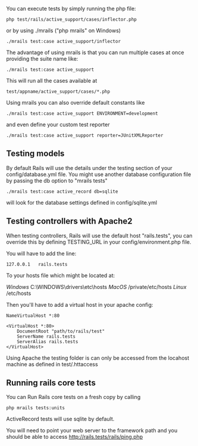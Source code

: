 You can execute tests by simply running the php file:

    php test/rails/active_support/cases/inflector.php

or by using ./mrails ("php mrails" on Windows)

    ./mrails test:case active_support/inflector

The advantage of using mrails is that you can run multiple
cases at once providing the suite name like:

    ./mrails test:case active_support


This will run all the cases available at

    test/appname/active_support/cases/*.php

Using mrails you can also override default constants like

    ./mrails test:case active_support ENVIRONMENT=development

and even define your custom test reporter

    ./mrails test:case active_support reporter=JUnitXMLReporter


## Testing models

By default Rails will use the details under the testing section of your
config/database.yml file. You might use another database configuration
file by passing the db option to "mrails tests"

    ./mrails test:case active_record db=sqlite

will look for the database settings defined in config/sqlite.yml


## Testing controllers with Apache2

When testing controllers, Rails will use the default host
"rails.tests", you can override this by defining TESTING_URL in
your config/environment.php file.

You will have to add the line:

    127.0.0.1   rails.tests

To your hosts file which might be located at:

*Windows*   C:\WINDOWS\drivers\etc\hosts
*MacOS*     /private/etc/hosts
*Linux*     /etc/hosts

Then you'll have to add a virtual host in your apache config:

    NameVirtualHost *:80

    <VirtualHost *:80>
        DocumentRoot "path/to/rails/test"
        ServerName rails.tests
        ServerAlias rails.tests
    </VirtualHost>

Using Apache the testing folder is can only be accessed from
the locahost machine as defined in test/.httaccess


## Running rails core tests

You can Run Rails core tests on a fresh copy by calling

    php mrails tests:units

ActiveRecord tests will use sqlite by default.

You will need to point your web server to the framework path and you should be able to access http://rails.tests/rails/ping.php